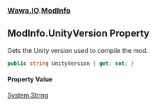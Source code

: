 ### [Wawa.IO](Wawa.IO.md 'Wawa.IO').[ModInfo](ModInfo.md 'Wawa.IO.ModInfo')

## ModInfo.UnityVersion Property

Gets the Unity version used to compile the mod.

```csharp
public string UnityVersion { get; set; }
```

#### Property Value
[System.String](https://docs.microsoft.com/en-us/dotnet/api/System.String 'System.String')